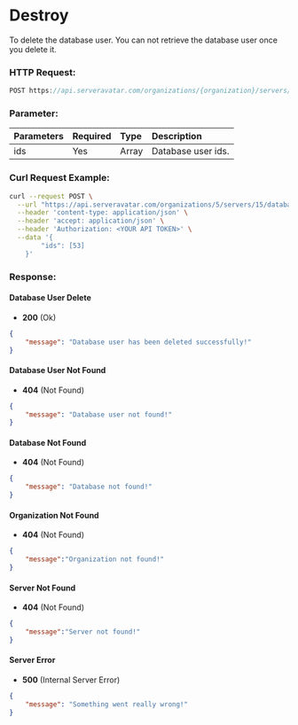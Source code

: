 # Destroy

To delete the database user. You can not retrieve the database user once you delete it.

### HTTP Request:

```js
POST https://api.serveravatar.com/organizations/{organization}/servers/{server}/databases/{database}/database-users/delete
```

### Parameter:

| Parameters     | Required | Type      | Description      |
|:------------- |:------------- |:--------------|:----------------- |
| ids | Yes | Array | Database user ids. |

### Curl Request Example:

```sh
curl --request POST \
  --url "https://api.serveravatar.com/organizations/5/servers/15/databases/48/database-users/delete" \
  --header 'content-type: application/json' \
  --header 'accept: application/json' \
  --header 'Authorization: <YOUR API TOKEN>' \
  --data '{
        "ids": [53]
    }'
```

### Response:

#### Database User Delete
- __200__ (Ok)

```json
{
    "message": "Database user has been deleted successfully!"
}
```

#### Database User Not Found
- __404__ (Not Found)

```json
{
    "message": "Database user not found!"
}
```

#### Database Not Found
- __404__ (Not Found)

```json
{
    "message": "Database not found!"
}
```

#### Organization Not Found
- __404__ (Not Found)

```json
{
    "message":"Organization not found!"
}
```

#### Server Not Found
- __404__ (Not Found)

```json
{
    "message":"Server not found!"
}
```

#### Server Error
- __500__ (Internal Server Error)

```json
{
    "message": "Something went really wrong!"
}
```